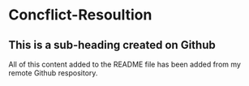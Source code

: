 # Concflict-Resoultion

## This is a sub-heading created on Github

All of this content added to the README file has been added from my remote Github respository.
